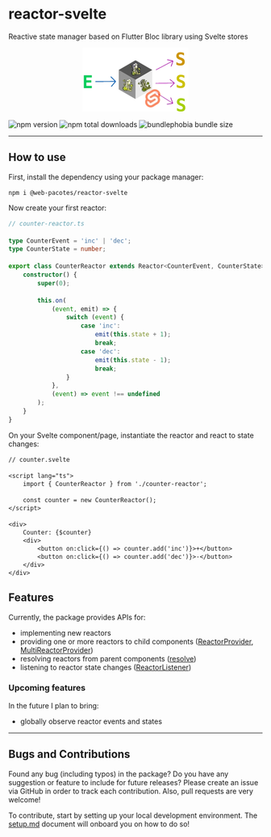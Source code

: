 # reactor-svelte

Reactive state manager based on Flutter Bloc library using Svelte stores

<p align="center">
    <img src="https://raw.githubusercontent.com/web-pacotes/reactor/master/art/reactor-svelte-logo.webp" alt="library logo"/>
</p>

![npm version](https://badgen.net/npm/v/@web-pacotes/reactor-svelte) ![npm total downloads](https://badgen.net/npm/dt/@web-pacotes/reactor-svelte) ![bundlephobia bundle size](https://badgen.net/bundlephobia/min/@web-pacotes/reactor-svelte)

---

## How to use

First, install the dependency using your package manager:

```shell
npm i @web-pacotes/reactor-svelte
```

Now create your first reactor:

```typescript
// counter-reactor.ts

type CounterEvent = 'inc' | 'dec';
type CounterState = number;

export class CounterReactor extends Reactor<CounterEvent, CounterState> {
	constructor() {
		super(0);

		this.on(
			(event, emit) => {
				switch (event) {
					case 'inc':
						emit(this.state + 1);
						break;
					case 'dec':
						emit(this.state - 1);
						break;
				}
			},
			(event) => event !== undefined
		);
	}
}
```

On your Svelte component/page, instantiate the reactor and react to state changes:

```sveltehtml
// counter.svelte

<script lang="ts">
	import { CounterReactor } from './counter-reactor';

	const counter = new CounterReactor();
</script>

<div>
	Counter: {$counter}
	<div>
		<button on:click={() => counter.add('inc')}>+</button>
		<button on:click={() => counter.add('dec')}>-</button>
	</div>
</div>
```

## Features

Currently, the package provides APIs for:

- implementing new reactors
- providing one or more reactors to child
  components ([ReactorProvider](src/lib/provider.svelte), [MultiReactorProvider](src/lib/multi-provider.svelte))
- resolving reactors from parent components ([resolve](src/lib/provider.ts))
- listening to reactor state changes ([ReactorListener](src/lib/reactor.svelte))

### Upcoming features

In the future I plan to bring:

- globally observe reactor events and states

---

## Bugs and Contributions

Found any bug (including typos) in the package? Do you have any suggestion
or feature to include for future releases? Please create an issue via
GitHub in order to track each contribution. Also, pull requests are very
welcome!

To contribute, start by setting up your local development environment. The [setup.md](setup.md) document will onboard
you on how to do so!
